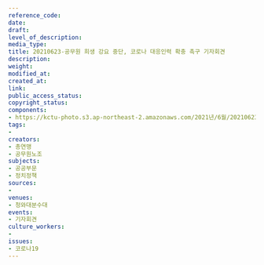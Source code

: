```yaml
---
reference_code: 
date: 
draft: 
level_of_description: 
media_type: 
title: 20210623-공무원 희생 강요 중단, 코로나 대응인력 확충 촉구 기자회견
description: 
weight: 
modified_at: 
created_at: 
link: 
public_access_status: 
copyright_status: 
components:
- https://kctu-photo.s3.ap-northeast-2.amazonaws.com/2021년/6월/20210623-공무원+희생+강요+중단,+코로나+대응인력+확충+촉구+기자회견/_5D40275.jpg
tags:
- 
creators:
- 총연맹
- 공무원노조
subjects:
- 공공부문
- 정치정책
sources:
- 
venues:
- 청와대분수대
events:
- 기자회견
culture_workers:
- 
issues:
- 코로나19
---
```

